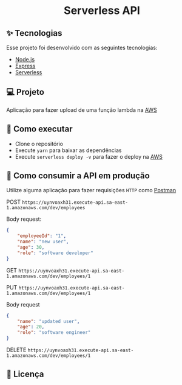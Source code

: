 <h1 align="center">Serverless API</h1>

## ✨ Tecnologias

Esse projeto foi desenvolvido com as seguintes tecnologias:

- [Node.js](https://nodejs.org/en/)
- [Express](https://expressjs.com/pt-br/)
- [Serverless](https://www.serverless.com/)

## 💻 Projeto

Aplicação para fazer upload de uma função lambda na [AWS](https://aws.amazon.com/)

## 🚀 Como executar

- Clone o repositório
- Execute `yarn` para baixar as dependências
- Execute `serverless deploy -v` para fazer o deploy na [AWS](https://aws.amazon.com/)

## 🚀 Como consumir a API em produção

Utilize alguma aplicação para fazer requisições `HTTP` como [Postman](https://www.postman.com/)

POST `https://uynvoaxh31.execute-api.sa-east-1.amazonaws.com/dev/employees`

Body request:
```json
{
    "employeeId": "1",
    "name": "new user",
    "age": 30,
    "role": "software developer"
}
```

GET `https://uynvoaxh31.execute-api.sa-east-1.amazonaws.com/dev/employees/1`

PUT `https://uynvoaxh31.execute-api.sa-east-1.amazonaws.com/dev/employees/1`

Body request
```json
{
    "name": "updated user",
    "age": 20,
    "role": "software engineer"
}
```

DELETE `https://uynvoaxh31.execute-api.sa-east-1.amazonaws.com/dev/employees/1`

## 📄 Licença
